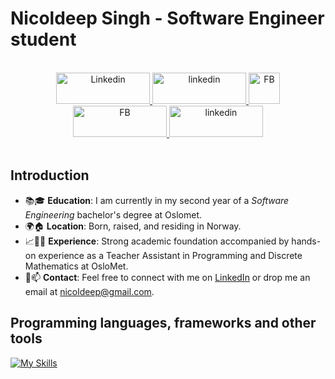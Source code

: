 
<!--
**Nicoldeep/Nicoldeep** is a ✨ _special_ ✨ repository because its `README.md` (this file) appears on your GitHub profile.

Here are some ideas to get you started:

- 🔭 I’m currently working on ...
- 🌱 I’m currently learning ...
- 👯 I’m looking to collaborate on ...
- 🤔 I’m looking for help with ...
- 💬 Ask me about ...
- 📫 How to reach me: ...
- 😄 Pronouns: ...
- ⚡ Fun fact: ...
-->


# Nicoldeep Singh - Software Engineer student

<br>

<div align="center"> 
  <a href="https://www.linkedin.com/in/nicoldeepsingh/" target="_blank">
    <img   src=https://camo.githubusercontent.com/5e3d78e5310a41c0667e07077cf93596229de398b154b83885dc068874ed5365/68747470733a2f2f696d672e736869656c64732e696f2f62616467652f6c696e6b6564696e2d2532333145373742352e7376673f267374796c653d666f722d7468652d6261646765266c6f676f3d6c696e6b6564696e266c6f676f436f6c6f723d7768697465 alt=Linkedin width="150" height="50"/>
  </a>
  
  <a href="https://github.com/Nicoldeep" target="_blank">
    <img src=https://camo.githubusercontent.com/b2d1ae072c968dbeaf2232f0e1071ae5a7b218b11caec1ae5c69c10ef370a3cc/68747470733a2f2f696d672e736869656c64732e696f2f62616467652f6769746875622d2532333234323932652e7376673f267374796c653d666f722d7468652d6261646765266c6f676f3d676974687562266c6f676f436f6c6f723d7768697465 alt=linkedin width="150" height="50" />
  </a>
  
  <a href="https://www.facebook.com/nicoldeep.singh/" target="_blank">
    <img src=https://upload.wikimedia.org/wikipedia/commons/thumb/b/b9/2023_Facebook_icon.svg/50px-2023_Facebook_icon.svg.png alt=FB width="50" height="50" />
    <img src=https://upload.wikimedia.org/wikipedia/commons/thumb/9/93/Facebook_logo_%282023%29.svg/150px-Facebook_logo_%282023%29.svg.png alt=FB width="150" height="50" />
  </a>  

  <a href="https://github.com/Nicoldeep" target="_blank">
    <img src=https://www.sunsettop.com.au/wp-content/uploads/2017/05/new-instagram-text-logo.png alt=linkedin width="150" height="50" />
  </a>



  
</div>

<br>

## Introduction

* 📚🎓 **Education**: I am currently in my second year of a  *Software Engineering* bachelor's degree at Oslomet.
* 🌍🏠 **Location**: Born, raised, and residing in Norway.
* 📈👨‍🏫 **Experience**: Strong academic foundation accompanied by hands-on experience as a Teacher Assistant in Programming and Discrete Mathematics at OsloMet.
* 📧📫  **Contact**: Feel free to connect with me on [LinkedIn](https://www.linkedin.com/in/nicoldeepsingh) or drop me an email at nicoldeep@gmail.com.
 <!--🌀 Soft Skills: Known for strong communication, leadership, problem-solving, and multitasking capabilities, reinforced through various roles such as a club football referee, volleyball club trainer, restaurant employee, and mentor. -->

## Programming languages, frameworks and other tools

<div>

[![My Skills](https://skillicons.dev/icons?i=js,html,css,wasm)](https://skillicons.dev)


  
</div>

